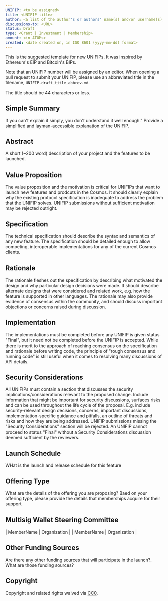 ```yaml
---
UNIFIP: <to be assigned>
title: <UNIFIP title>
author: <a list of the author's or authors' name(s) and/or username(s), or name(s) and email(s), e.g. (use with the parentheses or triangular brackets): FirstName LastName (@GitHubUsername), FirstName LastName <foo@bar.com>, FirstName (@GitHubUsername) and GitHubUsername (@GitHubUsername)>
discussions-to: <URL>
status: Draft
type: <Grant | Investment | Membership>
amount: <in ATOMs>
created: <date created on, in ISO 8601 (yyyy-mm-dd) format>
---
```


<!--You can leave these HTML comments in your merged UNIFIP and delete the visible duplicate text guides, they will not appear and may be helpful to refer to if you edit it again. This is the suggested template for new UNIFIPs. Note that an UNIFIP number will be assigned by an editor. When opening a pull request to submit your UNIFIP, please use an abbreviated title in the filename, `UNIFIP-draft_title_abbrev.md`. The title should be 44 characters or less.-->
This is the suggested template for new UNIFIPs. It was inspired by Ethereum's EIP and Bitcoin's BIPs. 

Note that an UNIFIP number will be assigned by an editor. When opening a pull request to submit your UNIFIP, please use an abbreviated title in the filename, `UNIFIP-draft_title_abbrev.md`.

The title should be 44 characters or less.

## Simple Summary
<!--"If you can't explain it simply, you don't understand it well enough." Provide a simplified and layman-accessible explanation of the UNIFIP.-->
If you can't explain it simply, you don't understand it well enough." Provide a simplified and layman-accessible explanation of the UNIFIP.

## Abstract
<!--A short (~200 word) description of the project and the objective feature to be released.-->
A short (~200 word) description of your project and the features to be launched.

## Value Proposition
<!-- What are the key value propositions and motiviation for the feeatures proposed.-->
The value proposition and the motivation is critical for UNIFIPs that want to launch new features and prodcuts in the Cosmos. It should clearly explain why the existing protocol specification is inadequate to address the problem that the UNIFIP solves. UNIFIP submissions without sufficient motivation may be rejected outright.

## Specification
<!--The technical specification should describe the syntax and semantics of any new feature. The specification should be detailed enough to allow competing, interoperable implementations for any of the current Cosmos Clients.-->
The technical specification should describe the syntax and semantics of any new feature. The specification should be detailed enough to allow competing, interoperable implementations for any of the current Cosmos clients.

## Rationale
<!--The rationale fleshes out the specification by describing what motivated the design and why particular design decisions were made. It should describe alternate designs that were considered and related work, e.g. how the feature is supported in other languages. The rationale may also provide evidence of consensus within the community, and should discuss important objections or concerns raised during discussion.-->
The rationale fleshes out the specification by describing what motivated the design and why particular design decisions were made. It should describe alternate designs that were considered and related work, e.g. how the feature is supported in other languages. The rationale may also provide evidence of consensus within the community, and should discuss important objections or concerns raised during discussion.

## Implementation
<!--The implementations must be completed before any UNIFIP is given status "Final", but it need not be completed before the UNIFIP is accepted. While there is merit to the approach of reaching consensus on the specification and rationale before writing code, the principle of "rough consensus and running code" is still useful when it comes to resolving many discussions of API details.-->
The implementations must be completed before any UNIFIP is given status "Final", but it need not be completed before the UNIFIP is accepted. While there is merit to the approach of reaching consensus on the specification and rationale before writing code, the principle of "rough consensus and running code" is still useful when it comes to resolving many discussions of API details.

## Security Considerations
<!--All UNIFIPs must contain a section that discusses the security implications/considerations relevant to the proposed change. Include information that might be important for security discussions, surfaces risks and can be used throughout the life cycle of the proposal. E.g. include security-relevant design decisions, concerns, important discussions, implementation-specific guidance and pitfalls, an outline of threats and risks and how they are being addressed. UNIFIP submissions missing the "Security Considerations" section will be rejected. An UNIFIP cannot proceed to status "Final" without a Security Considerations discussion deemed sufficient by the reviewers.-->
All UNIFIPs must contain a section that discusses the security implications/considerations relevant to the proposed change. Include information that might be important for security discussions, surfaces risks and can be used throughout the life cycle of the proposal. E.g. include security-relevant design decisions, concerns, important discussions, implementation-specific guidance and pitfalls, an outline of threats and risks and how they are being addressed. UNIFIP submissions missing the "Security Considerations" section will be rejected. An UNIFIP cannot proceed to status "Final" without a Security Considerations discussion deemed sufficient by the reviewers.

## Launch Schedule
<!-- What is the launch schedule for this feature?-->
WHat is the launch and release schedule for this feature

## Offering Type
<!--What is your proposed fundingn structure-->
What are the details of the offering you are proposing? Baed on your offering type, please provide the details that memberships acquire for their support

## Multisig Wallet Steering Committee
<!--Who is your multisignature wallet committee? -->
| MemberName | Organization |
| MemberName | Organization |

## Other Funding Sources
<!-- Are there any other funding sources that will participate in the launch? -->
Are there any other funding sources that will participate in the launch?. What are those funding sources?

## Copyright
Copyright and related rights waived via [CC0](https://creativecommons.org/publicdomain/zero/1.0/).